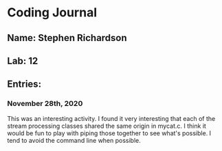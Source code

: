 # Coding Journal
## Name: Stephen Richardson
## Lab: 12
## Entries:
### November 28th, 2020
This was an interesting activity. I found it very interesting that each of the stream processing classes  shared the same origin in mycat.c. I think it would be fun to play with piping those together to see what's possible. I tend to avoid the command line when possible.